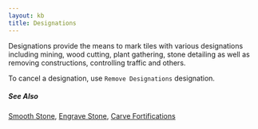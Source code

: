 ```yaml
---
layout: kb
title: Designations
---
```


Designations provide the means to mark tiles with various designations including mining, wood cutting, plant gathering, stone detailing as well as removing constructions, controlling traffic and others.

To cancel a designation, use `Remove Designations` designation.

##### See Also

[Smooth Stone](smoothing.html),
[Engrave Stone](engraving.html),
[Carve Fortifications](fortification.html)

<!-- [Labor](labors.html) requirements:

Mining: Mine, Channel, Remove Up Stairs/Ramps, Upward Stairway, Downward Stairway, Up/Down Stairway, Upward Ramp

Wood cutting: Chop Down Trees

#### Available Designations

**Mine** - Mark tiles to be mined out, removing stone/soil walls and leaving stone/soil floors. May leave stone/ore/gems. (req. Mining labor)

**Channel** - Mark tiles to be channeled out, removing the stone/soil wall on that tile, the floor, and replacing the stone/soil floor below with a ramp. May leave stone/ore/gem. (req. Mining labor)

**Remove Up Stairs/Ramps** - Mark tiles to remove natural ramps and dug ramps/stairs. (req. Mining labor)

**Upward Stairway** - Mark walls to be dug out and replaced with upward stairs. (req. Mining labor)

**Downward Stairway** - Mark walls or floors to be dug out and replaced with downard stairs. (req. Mining labor)

**Up/Down Stairway** - Mark walls to be dug out and replaced with upward/downward stairs. (req. Mining labor)

**Upward Ramp** - Mark walls to be dug out and replaced with upward ramps. (req. Mining labor)

**Chop Down Trees** - Mark Trees to be chopped down. (req. Wood cutting labor)

**Gather Plants** - Mark Shrubs to be gathered. (req. Plant gathering labor)

**Smooth Stone** - Mark stone walls to be smoothed.  (req. Stone detailing labor)

**Engrave Stone** - Mark smoothed walls to be engraved.  (req. Stone detailing labor)

**Carve Fortifications** - Mark smoothed walls to have fortifications carved.  (req. Stone detailing labor)

**Carve Track** - Mark stone walls to be turned into track for minecarts. (req. Stone detailing labor)

**Toggle Engravings** - Mark tiles to display/hide engravings.

**Toggle Marker** - Unsuspend/Suspend a designation.

**Remove Designation** - Remove all designation markings.

**Remove Construction** - Mark constructions to be removed

* Bulk designation of items
** Reclaim Items/Buildings - Mark area of objects to be Reclaim|claimed.
** Forbid Items/Buildings - Mark area of objects to be forbidden.
** Melt Items - Mark area of objects to be melted.
** Remove Melt - Remove melt  marking from area.
** Dump Items - Mark area of objects to be dumped.
** Remove Dump - Remove dump marking from area.
** Hide Items/Buildings - Mark area of objects to be Hide Items or Buildings|hidden.
** Unhide Items/Buildings - Remove Hide Items or Buildings|hide marking from area.

* Set Traffic|Traffic Areas (K|o) - Traffic area values determine where dwarves will travel.  Large values for cost mean that dwarves will avoid that area if at all possible; smaller costs mean they will prefer that path even if it is longer than “normal”.
** High Traffic Area - Mark areas with the “cost” listed in “High Traffic Cost”
** Normal Traffic Area - Mark areas with the “cost” listed in “Normal Traffic Cost”
** Low Traffic Area - Mark areas with the “cost” listed in “Low Traffic Cost”
** Restricted Traffic Area - Mark areas with the “cost” listed in “Restricted Traffic Cost”

-->